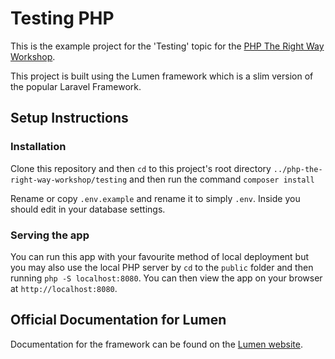 # Testing PHP

This is the example project for the 'Testing' topic for the [PHP The Right Way Workshop](http://www.phptherightway.com/#testing).

This project is built using the Lumen framework which is a slim version
of the popular Laravel Framework.

## Setup Instructions

### Installation

Clone this repository and then `cd` to this project's root directory
`../php-the-right-way-workshop/testing` and then run the command
`composer install`

Rename or copy `.env.example` and rename it to simply `.env`. Inside you
should edit in your database settings.

### Serving the app

You can run this app with your favourite method of local deployment but
you may also use the local PHP server by `cd` to the `public` folder and
then running `php -S localhost:8080`. You can then view the app on your
browser at `http://localhost:8080`.

## Official Documentation for Lumen

Documentation for the framework can be found on the [Lumen website](http://lumen.laravel.com/docs).
